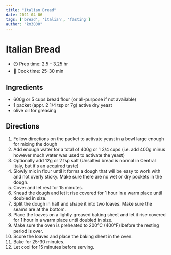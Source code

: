 ```yaml
---
title: "Italian Bread"
date: 2021-04-06
tags: ['bread', 'italian', 'fasting']
author: "km3000"
---
```


# Italian Bread

- ⏲️ Prep time: 2.5 - 3.25 hr
- 🍳 Cook time: 25-30 min

## Ingredients

- 600g or 5 cups bread flour (or all-purpose if not available)
- 1 packet (appr. 2 1/4 tsp or 7g) active dry yeast
- olive oil for greasing

## Directions

1. Follow directions on the packet to activate yeast in a bowl large enough for mixing the dough
2. Add enough water for a total of 400g or 1 3/4 cups (i.e. add 400g minus however much water was used to activate the yeast)
3. Optionally add 12g or 2 tsp salt (Unsalted bread is normal in Central Italy, but it's an acquired taste)
3. Slowly mix in flour until it forms a dough that will be easy to work with and not overly sticky. Make sure there are no wet or dry pockets in the dough.
4. Cover and let rest for 15 minutes.
5. Knead the dough and let it rise covered for 1 hour in a warm place until doubled in size.
6. Split the dough in half and shape it into two loaves. Make sure the seams are at the bottom.
7. Place the loaves on a lightly greased baking sheet and let it rise covered for 1 hour in a warm place until doubled in size.
8. Make sure the oven is preheated to 200°C (400°F) before the resting period is over.
9. Score the loaves and place the baking sheet in the oven.
10. Bake for 25-30 minutes.
11. Let cool for 15 minutes before serving.
